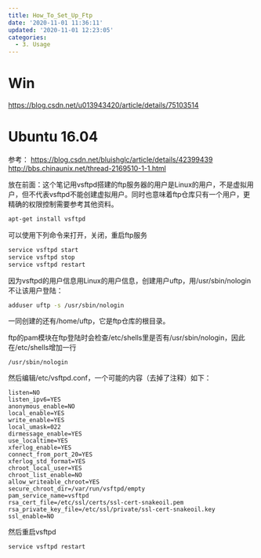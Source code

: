 ```yaml
---
title: How_To_Set_Up_Ftp
date: '2020-11-01 11:36:11'
updated: '2020-11-01 12:23:05'
categories:
  - 3. Usage
---
```

# Win

<https://blog.csdn.net/u013943420/article/details/75103514>

# Ubuntu 16.04

参考：
<https://blog.csdn.net/bluishglc/article/details/42399439>
<http://bbs.chinaunix.net/thread-2169510-1-1.html>

放在前面：这个笔记用vsftpd搭建的ftp服务器的用户是Linux的用户，不是虚拟用户，但不代表vsftpd不能创建虚拟用户。同时也意味着ftp仓库只有一个用户，更精确的权限控制需要参考其他资料。

```sh
apt-get install vsftpd
```

可以使用下列命令来打开，关闭，重启ftp服务

```sh
service vsftpd start
service vsftpd stop
service vsftpd restart
```
因为vsftpd的用户信息用Linux的用户信息，创建用户uftp，用/usr/sbin/nologin不让该用户登陆：

```sh
adduser uftp -s /usr/sbin/nologin
```

一同创建的还有/home/uftp，它是ftp仓库的根目录。

ftp的pam模块在ftp登陆时会检查/etc/shells里是否有/usr/sbin/nologin，因此在/etc/shells增加一行

```
/usr/sbin/nologin
```

然后编辑/etc/vsftpd.conf，一个可能的内容（去掉了注释）如下：

```
listen=NO
listen_ipv6=YES
anonymous_enable=NO
local_enable=YES
write_enable=YES
local_umask=022
dirmessage_enable=YES
use_localtime=YES
xferlog_enable=YES
connect_from_port_20=YES
xferlog_std_format=YES
chroot_local_user=YES
chroot_list_enable=NO
allow_writeable_chroot=YES
secure_chroot_dir=/var/run/vsftpd/empty
pam_service_name=vsftpd
rsa_cert_file=/etc/ssl/certs/ssl-cert-snakeoil.pem
rsa_private_key_file=/etc/ssl/private/ssl-cert-snakeoil.key
ssl_enable=NO
```

然后重启vsftpd

```sh
service vsftpd restart
```

